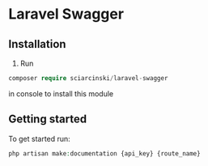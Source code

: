 Laravel Swagger
==

## Installation

1. Run
```php   
composer require sciarcinski/laravel-swagger
```    
in console to install this module

## Getting started

To get started run:

```php
php artisan make:documentation {api_key} {route_name}
```